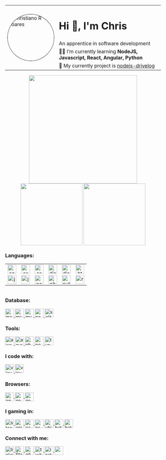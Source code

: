 <table style="border: none;">
    <tr>
        <td rowspan=4>
            <img src="https://avatars.githubusercontent.com/chrissoares" 
                alt="Christiano R Soares"
                width="150" height="150" style="border-radius: 50%; box-shadow: 0 0 0 1px #383237;">
        </td>
        <td>
            <h1>Hi 👋, I'm Chris</h1> 
        </td>
    </tr>
    <tr>
        <td style="border: 0px solid black;">An apprentice in software development</td>
    </tr>
    <tr>
        <td style="border: 0px solid black;">👨‍💻 I’m currently learning <b>NodeJS, Javascript, React, Angular, Python</b></td>
    </tr>
    <tr>
        <td style="border: 0px solid black;">💼 My currently project is <a href="https://github.com/chrissoares/nodejs-drivelog">nodejs-drivelog</a></td>
    </tr>
</table>

<div align="center"> 
    <img height="350" align="center" src="https://github-readme-stats.vercel.app/api?username=chrissoares&show_icons=true&theme=tokyonight&hide_border=true" />
</div>
<div align="center"> 
    <img height="200" align="center" src="https://github-readme-streak-stats.herokuapp.com/?user=chrissoares&theme=tokyonight&hide_border=true" />
    <img height="200" align="center" src="https://github-readme-stats.vercel.app/api/top-langs/?username=chrissoares&show_icons=true&layout=donut&theme=tokyonight&hide_border=true" />
</div>

<h3 align="left">Languages:</h3>
<table >
    <tr align="center">
        <td>
            <a href="https://angular.io" target="_blank" rel="noreferrer">
                <img src="https://img.shields.io/badge/angular-%23DD0031.svg?style=for-the-badge&logo=angular&logoColor=white" alt="angular" height="28"/> 
            </a>
        </td>
        <td>
            <a href="https://www.w3schools.com/cs/" target="_blank" rel="noreferrer">
                <img src="https://img.shields.io/badge/c%23-%23239120.svg?style=for-the-badge&logo=c-sharp&logoColor=white" alt="csharp" height="28"/> 
            </a>
        </td>
        <td>
            <a href="https://www.w3schools.com/css/" target="_blank" rel="noreferrer">
                <img src="https://img.shields.io/badge/css3-%231572B6.svg?style=for-the-badge&logo=css3&logoColor=white" alt="css3" height="28"/> 
            </a>
        </td>
        <td>
            <a href="https://www.djangoproject.com/" target="_blank" rel="noreferrer">
                <img src="https://img.shields.io/badge/django-%23092E20.svg?style=for-the-badge&logo=django&logoColor=white" alt="django" height="28"/> 
            </a>
        </td>
        <td>
            <a href="https://www.django-rest-framework.org/" target="_blank" rel="noreferrer">
                <img src="https://img.shields.io/badge/DJANGO-REST-ff1709?style=for-the-badge&logo=django&logoColor=white&color=ff1709&labelColor=gray" alt="django rest framework" height="28"/> 
            </a>
        </td>
        <td>
            <a href="https://www.w3.org/html/" target="_blank" rel="noreferrer">
                <img src="https://img.shields.io/badge/html5-%23E34F26.svg?style=for-the-badge&logo=html5&logoColor=white" alt="html5" height="28"/> 
            </a>
        </td>
    </tr>
    <tr align="center">
        <td>
            <a href="https://www.java.com" target="_blank" rel="noreferrer">
                <img src="https://img.shields.io/badge/java-%23ED8B00.svg?style=for-the-badge&logo=openjdk&logoColor=white" alt="java" height="28"/> 
            </a>
        </td>
        <td>
            <a href="https://developer.mozilla.org/en-US/docs/Web/JavaScript" target="_blank" rel="noreferrer">
                <img src="https://img.shields.io/badge/javascript-%23323330.svg?style=for-the-badge&logo=javascript&logoColor=%23F7DF1E" alt="javascript" height="28"/> 
            </a>
        </td>
        <td>
            <a href="https://nodejs.org" target="_blank" rel="noreferrer">
                <img src="https://img.shields.io/badge/node.js-6DA55F?style=for-the-badge&logo=node.js&logoColor=white" alt="nodejs" height="28"/> 
            </a>
        </td>
        <td>
            <a href="https://www.php.net" target="_blank" rel="noreferrer">
                <img src="https://img.shields.io/badge/php-%23777BB4.svg?style=for-the-badge&logo=php&logoColor=white" alt="php" height="28"/> 
            </a>
        </td>
        <td>
            <a href="https://www.python.org" target="_blank" rel="noreferrer">
                <img src="https://img.shields.io/badge/python-3670A0?style=for-the-badge&logo=python&logoColor=ffdd54" alt="python" height="28"/> 
            </a>
        </td>
        <td>
            <a href="https://reactjs.org/" target="_blank" rel="noreferrer">
                <img src="https://img.shields.io/badge/react-%2320232a.svg?style=for-the-badge&logo=react&logoColor=%2361DAFB" alt="react" height="28"/> 
            </a>
        </td>
    </tr>
</table>
<div style="display: grid; grid-template-columns: auto auto auto;">
</div>
<div>
    <h3 align="left">Database:</h3>
    <a href="https://mariadb.org/" target="_blank" rel="noreferrer">
        <img src="https://img.shields.io/badge/MariaDB-003545?style=for-the-badge&logo=mariadb&logoColor=white" alt="mariadb" height="28"/> 
    </a>
    <a href="https://www.microsoft.com/en-us/sql-server" target="_blank" rel="noreferrer">
        <img src="https://img.shields.io/badge/Microsoft%20SQL%20Server-CC2927?style=for-the-badge&logo=microsoft%20sql%20server&logoColor=white" alt="mssql" height="28"/> 
    </a>
    <a href="https://www.mysql.com/" target="_blank" rel="noreferrer">
        <img src="https://img.shields.io/badge/mysql-%2300f.svg?style=for-the-badge&logo=mysql&logoColor=white" alt="mysql" height="28"/> 
    </a>
    <a href="https://www.postgresql.org/" target="_blank" rel="noreferrer">
        <img src="https://img.shields.io/badge/postgres-%23316192.svg?style=for-the-badge&logo=postgresql&logoColor=white" alt="postgres" height="28"/> 
    </a>
    <a href="https://www.sqlite.org/index.html" target="_blank" rel="noreferrer">
        <img src="https://img.shields.io/badge/sqlite-%2307405e.svg?style=for-the-badge&logo=sqlite&logoColor=white" alt="sqlite" height="28"/> 
    </a>
</div>
<div>
    <h3 align="left">Tools:</h3>
    <a href="https://aws.amazon.com" target="_blank" rel="noreferrer">
        <img src="https://img.shields.io/badge/AWS-%23FF9900.svg?style=for-the-badge&logo=amazon-aws&logoColor=white" alt="aws" height="28"/> 
    </a>
    <a href="https://azure.microsoft.com/en-in/" target="_blank" rel="noreferrer">
        <img src="https://img.shields.io/badge/azure-%230072C6.svg?style=for-the-badge&logo=microsoftazure&logoColor=white" alt="azure" height="28"/> 
    </a>
    <a href="https://www.photoshop.com/en" target="_blank" rel="noreferrer">
        <img src="https://img.shields.io/badge/adobe%20photoshop-%2331A8FF.svg?style=for-the-badge&logo=adobe%20photoshop&logoColor=white" alt="photoshop" height="28"/> 
    </a>
    <a href="https://postman.com" target="_blank" rel="noreferrer">
        <img src="https://img.shields.io/badge/Postman-FF6C37?style=for-the-badge&logo=postman&logoColor=white" alt="postman" height="28"/> 
    </a>
    <a href="https://www.typescriptlang.org/" target="_blank" rel="noreferrer">
        <img src="https://img.shields.io/badge/typescript-%23007ACC.svg?style=for-the-badge&logo=typescript&logoColor=white" alt="typescript" height="28"/>
    </a>
    <h3 align="left">I code with:</h3>
    <a href="https://code.visualstudio.com/" target="_blank" rel="noreferrer">
        <img src="https://img.shields.io/badge/Visual%20Studio%20Code-0078d7.svg?style=for-the-badge&logo=visual-studio-code&logoColor=white" alt="visual studio code - vscode" height="28"/>
    </a>
    <a href="https://code.visualstudio.com/" target="_blank" rel="noreferrer">
        <img src="https://img.shields.io/badge/Visual%20Studio-5C2D91.svg?style=for-the-badge&logo=visual-studio&logoColor=white" alt="visual studio" height="28"/>
    </a>
</div>
<h3 align="left">Browsers:</h3>
    <a href="https://www.opera.com/gx">
        <img height="28" align="center" src="https://img.shields.io/badge/Opera-FF1B2D?style=for-the-badge&logo=Opera&logoColor=white" alt="opera gx"/>
    </a>
    <a href="https://www.google.com/intl/en_us/chrome/">
        <img height="28" align="center" src="https://img.shields.io/badge/Google%20Chrome-4285F4?style=for-the-badge&logo=GoogleChrome&logoColor=white" alt="google chrome"/>
    </a>
    <a href="https://www.microsoft.com/en-us/edge?form=MA13FJ&exp=e00">
        <img height="28" align="center" src="https://img.shields.io/badge/Edge-0078D7?style=for-the-badge&logo=Microsoft-edge&logoColor=white" alt="google chrome"/>
    </a>
<div>
<h3 align="left">I gaming in:</h3>
    <a href="https://steamcommunity.com/id/TiozaoGamer/">
        <img height="28" align="center" src="https://img.shields.io/badge/steam-%23000000.svg?style=for-the-badge&logo=steam&logoColor=white" alt="steam"/>
    </a>
    <a href="https://launcher.store.epicgames.com/u/745c9234c06a48a39bf6bb220fede12f">
        <img height="28" align="center" src="https://img.shields.io/badge/epicgames-%23313131.svg?style=for-the-badge&logo=epicgames&logoColor=white" alt="epicgames"/>
    </a>
    <a href="#">
        <img height="28" align="center" src="https://img.shields.io/badge/ea-%23000000.svg?style=for-the-badge&logo=ea&logoColor=white" alt="ea"/>
    </a>
    <a href="#">
        <img height="28" align="center" src="https://img.shields.io/badge/PSN-%230070D1.svg?style=for-the-badge&logo=Playstation&logoColor=white" alt="psn - playstation network"/>
    </a>
    <a href="#">
        <img height="28" align="center" src="https://img.shields.io/badge/Ubisoft-%23F5F5F5.svg?style=for-the-badge&logo=Ubisoft&logoColor=black" alt="ubisoft"/>
    </a>
    <a href="#">
        <img height="28" align="center" src="https://img.shields.io/badge/battle.net-%2300AEFF.svg?style=for-the-badge&logo=battle.net&logoColor=white" alt="battle.net"/>
    </a>
    <a href="#">
        <img height="28" align="center" src="https://img.shields.io/badge/xbox-%23107C10.svg?style=for-the-badge&logo=xbox&logoColor=white" alt="battle.net"/>
    </a>
<div>
</div>
<h3 align="left">Connect with me:</h3>
<div>
    <a href="https://www.linkedin.com/in/chrisrsoares/">
        <img height="28" align="center" src="https://img.shields.io/badge/linkedin-%230077B5.svg?style=for-the-badge&logo=linkedin&logoColor=white" alt="linkedin"/>
    </a>
    <a href="https://stackoverflow.com/users/4100388">
        <img height="28" align="center" src="https://img.shields.io/badge/-Stackoverflow-FE7A16?style=for-the-badge&logo=stack-overflow&logoColor=white" alt="Stack overflow"/>
    </a>
    <a href="https://github.com/chrissoares">
        <img height="28" align="center" src="https://img.shields.io/badge/github-%23121011.svg?style=for-the-badge&logo=github&logoColor=white" alt="github">
    </a>
    <a href="https://www.twitter.com/chrisrsoares">
        <img height="28" align="center" src="https://img.shields.io/badge/Twitter-%231DA1F2.svg?style=for-the-badge&logo=Twitter&logoColor=white" alt="twitter"/>
    </a>
    <a href="https://instagram.com/chrisrsoares">
        <img height="28" align="center" src="https://img.shields.io/badge/Instagram-%23E4405F.svg?style=for-the-badge&logo=Instagram&logoColor=white" alt="instagram"/>
    </a>
    <a href="https://web.dio.me/users/chrisrsoares">
        <img height="28" align="center" src="https://img.shields.io/badge/-Meu%20Perfil%20na%20DIO-30A3DC?style=for-the-badge">
</div>
